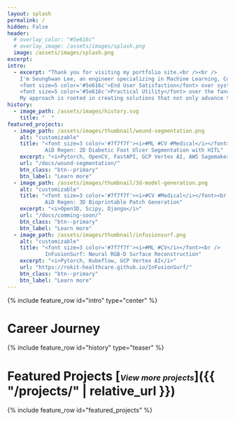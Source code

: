 ```yaml
---
layout: splash
permalink: /
hidden: False
header:
  # overlay_color: "#5e616c"
  # overlay_image: /assets/images/splash.png
  image: /assets/images/splash.png
excerpt: 
intro: 
  - excerpt: "Thank you for visiting my portfolio site.<br /><br />
    I'm Seunghwan Lee, an engineer specializing in Machine Learning, Computer Vision, and Medical AI. In my career as a developer, I have always prioritized:<br /><br />
    <font size=5 color='#5e616c'>End User Satisfaction</font> over system perfection<br />
    <font size=5 color='#5e616c'>Practical Utility</font> over the fanciness of technology<br /><br />
    My approach is rooted in creating solutions that not only advance the field but also deliver tangible benefits to users."
history:
  - image_path: /assets/images/history.svg
    title: "  "
featured_projects:
  - image_path: /assets/images/thumbnail/wound-segmentation.png
    alt: "customizable"
    title: "<font size=3 color='#7f7f7f'><i>#ML #CV #Medical</i></font><br />
            AiD Regen: 2D Diabetic Foot Ulcer Segmentation with HITL"
    excerpt: "<i>Pytorch, OpenCV, FastAPI, GCP Vertex AI, AWS Sagemaker</i>"
    url: "/docs/wound-segmentation/"
    btn_class: "btn--primary"
    btn_label: "Learn more"
  - image_path: /assets/images/thumbnail/3d-model-generation.png
    alt: "customizable"
    title: "<font size=3 color='#7f7f7f'><i>#CV #Medical</i></font><br />
            AiD Regen: 3D Bioprintable Patch Generation"
    excerpt: "<i>Open3D, Scipy, Django</i>"
    url: "/docs/comming-soon/"
    btn_class: "btn--primary"
    btn_label: "Learn more"
  - image_path: /assets/images/thumbnail/infusionsurf.png
    alt: "customizable"
    title: "<font size=3 color='#7f7f7f'><i>#ML #CV</i></font><br />
            InFusionSurf: Neural RGB-D Surface Reconstruction"
    excerpt: "<i>Pytorch, Kubeflow, GCP Vertex AI</i>"
    url: "https://rokit-healthcare.github.io/InFusionSurf/"
    btn_class: "btn--primary"
    btn_label: "Learn more"
---
```


{% include feature_row id="intro" type="center" %}

# Career Journey
{% include feature_row id="history" type="teaser" %}

# Featured Projects [<font size=4><i>View more projects</i></font>]({{ "/projects/" | relative_url }})
{% include feature_row id="featured_projects" %}